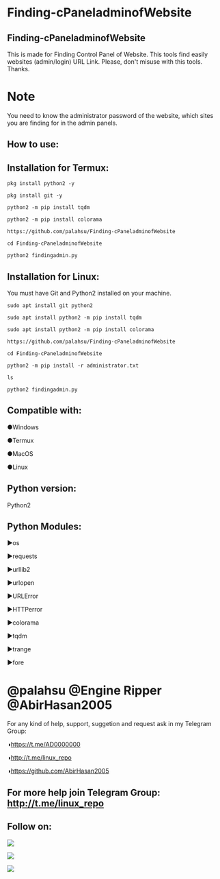 # Finding-cPaneladminofWebsite
## Finding-cPaneladminofWebsite
This is made for Finding Control Panel of Website. This tools find easily websites (admin/login) URL Link. Please, don't misuse with this tools. Thanks.
# Note
You need to know the administrator password of the website, which sites you are finding for in the admin panels.

## How to use:

## Installation for Termux:

`pkg install python2 -y`

`pkg install git -y`

`python2 -m pip install tqdm`

`python2 -m pip install colorama`

`https://github.com/palahsu/Finding-cPaneladminofWebsite`

`cd Finding-cPaneladminofWebsite`

`python2 findingadmin.py`

## Installation for Linux:
You must have Git and Python2 installed on your machine.

`sudo apt install git python2`

`sudo apt install python2 -m pip install tqdm`

`sudo apt install python2 -m pip install colorama`

`https://github.com/palahsu/Finding-cPaneladminofWebsite`

`cd Finding-cPaneladminofWebsite`

`python2 -m pip install -r administrator.txt`

`ls`

`python2 findingadmin.py`

## Compatible with:

●Windows

●Termux

●MacOS

●Linux

## Python version:
Python2
## Python Modules:
▶os

▶requests

▶urllib2

▶urlopen

▶URLError

▶HTTPerror

▶colorama

▶tqdm

▶trange

▶fore

# @palahsu @Engine Ripper @AbirHasan2005
For any kind of help, support, suggetion and request ask in my Telegram Group:

◑https://t.me/AD0000000

◑http://t.me/linux_repo

◑https://github.com/AbirHasan2005

## For more help join Telegram Group: http://t.me/linux_repo

## Follow on:
<p align="left">
<a href="https://github.com/palahsu"><img src="https://img.shields.io/badge/GitHub-Follow%20on%20GitHub-inactive.svg?logo=github"></a>
</p><p align="left">
<a href="https://twitter.com/palahsu"><img src="https://img.shields.io/badge/Twitter-Follow%20on%20Twitter-informational.svg?logo=twitter"></a>
</p><p align="left">
<a href="https://facebook.com/Aduri.knox"><img src="https://img.shields.io/badge/Facebook-Follow%20on%20Facebook-blue.svg?logo=facebook"></a>
</p><p align="left">
